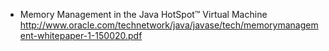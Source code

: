 
* Memory Management in the Java HotSpot™ Virtual Machine
  http://www.oracle.com/technetwork/java/javase/tech/memorymanagement-whitepaper-1-150020.pdf
